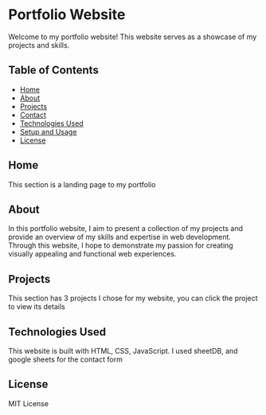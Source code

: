# Portfolio Website

Welcome to my portfolio website! This website serves as a showcase of my projects and skills.

## Table of Contents

- [Home](#home)
- [About](#about)
- [Projects](#projects)
- [Contact](#contact)
- [Technologies Used](#technologies-used)
- [Setup and Usage](#setup-and-usage)
- [License](#license)

## Home
This section is a landing page to my portfolio
## About

In this portfolio website, I aim to present a collection of my projects and provide an overview of my skills and expertise in web development. Through this website, I hope to demonstrate my passion for creating visually appealing and functional web experiences.

## Projects

This section has 3 projects I chose for my website, you can click the project to view its details

## Technologies Used

This website is built with HTML, CSS, JavaScript. I used sheetDB, and google sheets for the contact form

## License
MIT License
